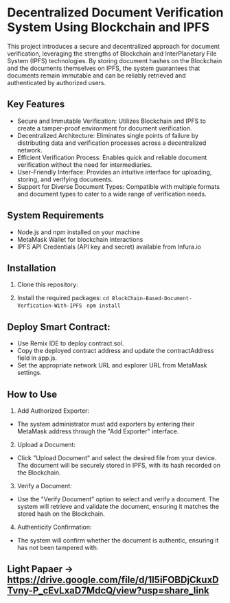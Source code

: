 # Decentralized Document Verification System Using Blockchain and IPFS

This project introduces a secure and decentralized approach for document verification, leveraging the strengths of Blockchain and InterPlanetary File System (IPFS) technologies. By storing document hashes on the Blockchain and the documents themselves on IPFS, the system guarantees that documents remain immutable and can be reliably retrieved and authenticated by authorized users.

## Key Features

- Secure and Immutable Verification: Utilizes Blockchain and IPFS to create a tamper-proof environment for document verification.
- Decentralized Architecture: Eliminates single points of failure by distributing data and verification processes across a decentralized network.
- Efficient Verification Process: Enables quick and reliable document verification without the need for intermediaries.
- User-Friendly Interface: Provides an intuitive interface for uploading, storing, and verifying documents.
- Support for Diverse Document Types: Compatible with multiple formats and document types to cater to a wide range of verification needs.

## System Requirements

- Node.js and npm installed on your machine
- MetaMask Wallet for blockchain interactions
- IPFS API Credentials (API key and secret) available from Infura.io
  
## Installation

1. Clone this repository: 
   


2. Install the required packages:
  ``cd BlockChain-Based-Document-Verfication-With-IPFS``
  `` npm install``

## Deploy Smart Contract:
- Use Remix IDE to deploy contract.sol.
- Copy the deployed contract address and update the contractAddress field in app.js.
- Set the appropriate network URL and explorer URL from MetaMask settings.
   
## How to Use

1. Add Authorized Exporter:
- The system administrator must add exporters by entering their MetaMask address through the "Add Exporter" interface.
  
2. Upload a Document:
- Click "Upload Document" and select the desired file from your device. The document will be securely stored in IPFS, with its hash recorded on the Blockchain.

3. Verify a Document:
- Use the "Verify Document" option to select and verify a document. The system will retrieve and validate the document, ensuring it matches the stored hash on the Blockchain.

4. Authenticity Confirmation:
- The system will confirm whether the document is authentic, ensuring it has not been tampered with.

## Light Papaer -> https://drive.google.com/file/d/1I5iFOBDjCkuxDTvny-P_cEvLxaD7MdcQ/view?usp=share_link




